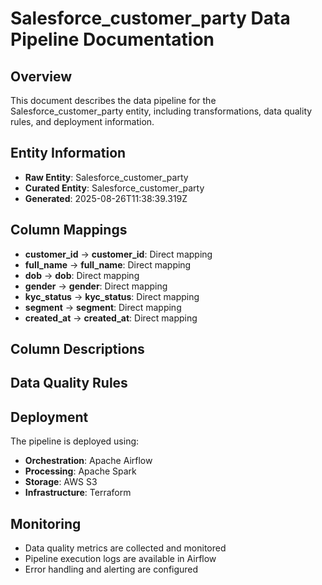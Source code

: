 # Salesforce_customer_party Data Pipeline Documentation

## Overview
This document describes the data pipeline for the Salesforce_customer_party entity, including transformations, data quality rules, and deployment information.

## Entity Information
- **Raw Entity**: Salesforce_customer_party
- **Curated Entity**: Salesforce_customer_party
- **Generated**: 2025-08-26T11:38:39.319Z

## Column Mappings
- **customer_id** → **customer_id**: Direct mapping
- **full_name** → **full_name**: Direct mapping
- **dob** → **dob**: Direct mapping
- **gender** → **gender**: Direct mapping
- **kyc_status** → **kyc_status**: Direct mapping
- **segment** → **segment**: Direct mapping
- **created_at** → **created_at**: Direct mapping

## Column Descriptions


## Data Quality Rules


## Deployment
The pipeline is deployed using:
- **Orchestration**: Apache Airflow
- **Processing**: Apache Spark
- **Storage**: AWS S3
- **Infrastructure**: Terraform

## Monitoring
- Data quality metrics are collected and monitored
- Pipeline execution logs are available in Airflow
- Error handling and alerting are configured